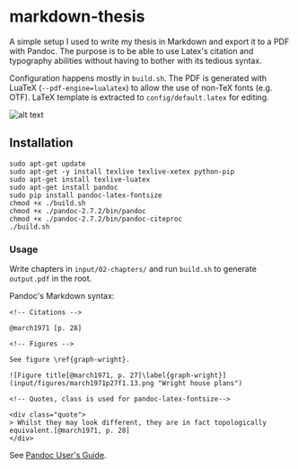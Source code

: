 # markdown-thesis

A simple setup I used to write my thesis in Markdown and export it to a PDF with Pandoc. The purpose is to be able to use Latex's citation and typography abilities without having to bother with its tedious syntax.

Configuration happens mostly in `build.sh`. The PDF is generated with LuaTeX (`--pdf-engine=lualatex`) to allow the use of non-TeX fonts (e.g. OTF). LaTeX template is extracted to `config/default.latex` for editing.

![alt text](https://i.imgur.com/4T1ydpJ.png "output.pfd ")

## Installation

```
sudo apt-get update
sudo apt-get -y install texlive texlive-xetex python-pip
sudo apt-get install texlive-luatex
sudo apt-get install pandoc
sudo pip install pandoc-latex-fontsize
chmod +x ./build.sh
chmod +x ./pandoc-2.7.2/bin/pandoc
chmod +x ./pandoc-2.7.2/bin/pandoc-citeproc
./build.sh
```

### Usage

Write chapters in `input/02-chapters/` and run `build.sh` to generate `output.pdf` in the root.

Pandoc's Markdown syntax:

```pandoc
<!-- Citations -->

@march1971 [p. 28]

<!-- Figures -->

See figure \ref{graph-wright}.

![Figure title[@march1971, p. 27]\label{graph-wright}](input/figures/march1971p27f1.13.png "Wright house plans")

<!-- Quotes, class is used for pandoc-latex-fontsize-->

<div class="quote">
> Whilst they may look different, they are in fact topologically equivalent.[@march1971, p. 28]
</div>
```
See [Pandoc User's Guide](https://pandoc.org/MANUAL.html).
